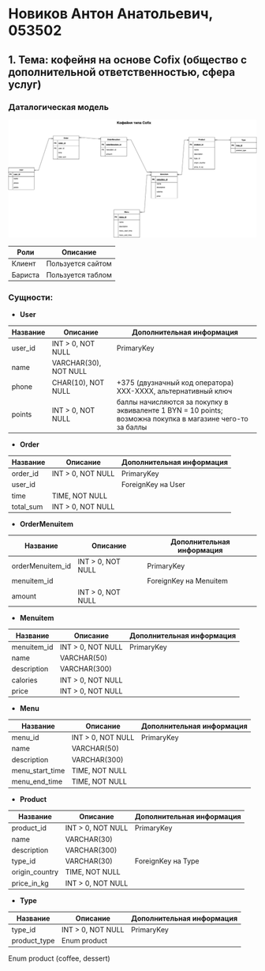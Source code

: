 # Новиков Антон Анатольевич, 053502

## 1. Тема: кофейня на основе Cofix (общество с дополнительной ответственностью, сфера услуг)

### Даталогическая модель

![image](datalogical_model.drawio.png)

| Роли    | Описание          |
| ------- | ----------------- |
| Клиент  | Пользуется сайтом |
| Бариста | Пользуется таблом |

### Сущности:

- **User**

| Название | Описание              | Дополнительная информация                                                                                  |
| -------- | --------------------- | ---------------------------------------------------------------------------------------------------------- |
| user_id  | INT > 0, NOT NULL     | PrimaryKey                                                                                                 |
| name     | VARCHAR(30), NOT NULL |
| phone    | CHAR(10), NOT NULL    | +375 (двузначный код оператора) XXX-XXXX, альтернативный ключ                                              |
| points   | INT > 0, NOT NULL     | баллы начисляются за покупку в эквиваленте 1 BYN = 10 points; возможна покупка в магазине чего-то за баллы |

- **Order**

| Название  | Описание          | Дополнительная информация |
| --------- | ----------------- | ------------------------- |
| order_id  | INT > 0, NOT NULL | PrimaryKey                |
| user_id   |                   | ForeignKey на User        |
| time      | TIME, NOT NULL    |                           |
| total_sum | INT > 0, NOT NULL |                           |

- **OrderMenuitem**

| Название         | Описание          | Дополнительная информация |
| ---------------- | ----------------- | ------------------------- |
| orderMenuitem_id | INT > 0, NOT NULL | PrimaryKey                |
| menuitem_id      |                   | ForeignKey на Menuitem    |
| amount           | INT > 0, NOT NULL |                           |

- **Menuitem**

| Название    | Описание          | Дополнительная информация |
| ----------- | ----------------- | ------------------------- |
| menuitem_id | INT > 0, NOT NULL | PrimaryKey                |
| name        | VARCHAR(50)       |                           |
| description | VARCHAR(300)      |                           |
| calories    | INT > 0, NOT NULL |                           |
| price       | INT > 0, NOT NULL |                           |

- **Menu**

| Название        | Описание          | Дополнительная информация |
| --------------- | ----------------- | ------------------------- |
| menu_id         | INT > 0, NOT NULL | PrimaryKey                |
| name            | VARCHAR(50)       |                           |
| description     | VARCHAR(300)      |                           |
| menu_start_time | TIME, NOT NULL    |                           |
| menu_end_time   | TIME, NOT NULL    |                           |

- **Product**

| Название       | Описание          | Дополнительная информация |
| -------------- | ----------------- | ------------------------- |
| product_id     | INT > 0, NOT NULL | PrimaryKey                |
| name           | VARCHAR(30)       |                           |
| description    | VARCHAR(300)      |                           |
| type_id        | VARCHAR(30)       | ForeignKey на Type        |
| origin_country | TIME, NOT NULL    |                           |
| price_in_kg    | INT > 0, NOT NULL |                           |

- **Type**

| Название     | Описание          | Дополнительная информация |
| ------------ | ----------------- | ------------------------- |
| type_id      | INT > 0, NOT NULL | PrimaryKey                |
| product_type | Enum product      |                           |

Enum product (сoffee, dessert)
